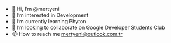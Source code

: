 - 👋 Hi, I’m @mertyeni
- 👀 I’m interested in Development  
- 🌱 I’m currently learning Phyton
- 💞️ I’m looking to collaborate on Google Developer Students Club  
- 📫 How to reach me mertyeni@outlook.com.tr

<!---
mertyeni/mertyeni is a ✨ special ✨ repository because its `README.md` (this file) appears on your GitHub profile.
You can click the Preview link to take a look at your changes.
--->
